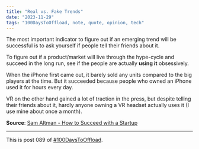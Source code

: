 ```yaml
---
title: "Real vs. Fake Trends"
date: "2023-11-29"
tags: "100DaysToOffload, note, quote, opinion, tech"
---
```


The most important indicator to figure out if an emerging trend will be successful is to ask yourself if people tell their friends about it.

To figure out if a product/market will live through the hype-cycle and succeed in the long run, see if the people are actually **using it** obsessively.

When the iPhone first came out, it barely sold any units compared to the big players at the time. But it succeeded because people who owned an iPhone used it for hours every day.

VR on the other hand gained a lot of traction in the press, but despite telling their friends about it, hardly anyone owning a VR headset actually uses it (I use mine about once a month).

**Source**: [Sam Altman - How to Succeed with a Startup](https://youtu.be/0lJKucu6HJc?si=HwIpCJ3g0uqwmtQf)

---

This is post 089 of [#100DaysToOffload](https://100daystooffload.com/).
